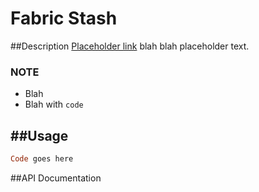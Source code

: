 Fabric Stash
=====

##Description
[Placeholder link](http://catchthebest.com/) blah blah placeholder text.

### NOTE

* Blah
* Blah with `code`

##Usage
-----
```ruby
Code goes here
```

##API Documentation

